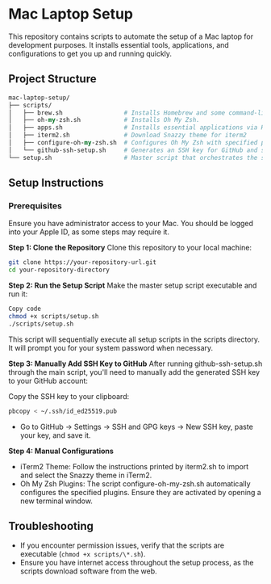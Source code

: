 # Mac Laptop Setup

This repository contains scripts to automate the setup of a Mac laptop for development purposes. It installs essential tools, applications, and configurations to get you up and running quickly.

## Project Structure

```perl
mac-laptop-setup/
├── scripts/
│   ├── brew.sh                 # Installs Homebrew and some command-line tools.
│   ├── oh-my-zsh.sh            # Installs Oh My Zsh.
│   ├── apps.sh                 # Installs essential applications via Homebrew Cask.
│   ├── iterm2.sh               # Download Snazzy theme for iterm2
│   ├── configure-oh-my-zsh.sh  # Configures Oh My Zsh with specified plugins.
│   └── github-ssh-setup.sh     # Generates an SSH key for GitHub and sets up the SSH config.
└── setup.sh                    # Master script that orchestrates the setup process.
```

## Setup Instructions

### Prerequisites

Ensure you have administrator access to your Mac.
You should be logged into your Apple ID, as some steps may require it.

**Step 1: Clone the Repository**
Clone this repository to your local machine:

```sh
git clone https://your-repository-url.git
cd your-repository-directory
```

**Step 2: Run the Setup Script**
Make the master setup script executable and run it:

```sh
Copy code
chmod +x scripts/setup.sh
./scripts/setup.sh
```

This script will sequentially execute all setup scripts in the scripts directory. It will prompt you for your system password when necessary.

**Step 3: Manually Add SSH Key to GitHub**
After running github-ssh-setup.sh through the main script, you'll need to manually add the generated SSH key to your GitHub account:

Copy the SSH key to your clipboard:

```sh
pbcopy < ~/.ssh/id_ed25519.pub
```

- Go to GitHub -> Settings -> SSH and GPG keys -> New SSH key, paste your key, and save it.

**Step 4: Manual Configurations**

- iTerm2 Theme: Follow the instructions printed by iterm2.sh to import and select the Snazzy theme in iTerm2.
- Oh My Zsh Plugins: The script configure-oh-my-zsh.sh automatically configures the specified plugins. Ensure they are activated by opening a new terminal window.

## Troubleshooting

- If you encounter permission issues, verify that the scripts are executable (`chmod +x scripts/\*.sh`).
- Ensure you have internet access throughout the setup process, as the scripts download software from the web.
